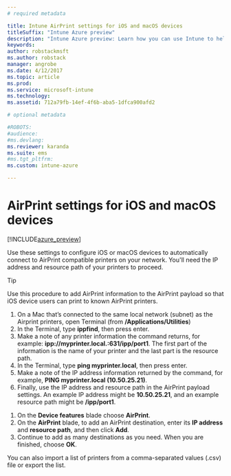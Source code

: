 ```yaml
---
# required metadata

title: Intune AirPrint settings for iOS and macOS devices
titleSuffix: "Intune Azure preview"
description: "Intune Azure preview: Learn how you can use Intune to help automatically connect iOS and macOS devices to AirPrint compatible printers."
keywords:
author: robstackmsft
ms.author: robstack
manager: angrobe
ms.date: 4/12/2017
ms.topic: article
ms.prod:
ms.service: microsoft-intune
ms.technology:
ms.assetid: 712a79fb-14ef-4f6b-aba5-1dfca900afd2

# optional metadata

#ROBOTS:
#audience:
#ms.devlang:
ms.reviewer: karanda
ms.suite: ems
#ms.tgt_pltfrm:
ms.custom: intune-azure

---
```


# AirPrint settings for iOS and macOS devices

[!INCLUDE[azure_preview](../includes/azure_preview.md)]

Use these settings to configure iOS or macOS devices to automatically connect to AirPrint compatible printers on your network. You'll need the IP address and resource path of your printers to proceed.

> [!TIP]
> Use this procedure to add AirPrint information to the AirPrint payload so that iOS device users can print to known AirPrint printers.
  > 1.	On a Mac that’s connected to the same local network (subnet) as the Airprint printers, open Terminal (from **/Applications/Utilities**)
  > 2.	In the Terminal, type **ippfind**, then press enter.
  > 3.	Make a note of any printer information the command returns, for example: **ipp://myprinter.local.:631/ipp/port1**. The first part of the information is the name of your printer and the last part is the resource path.
  > 4.	In the Terminal, type **ping myprinter.local**, then press enter.
  > 5.	Make a note of the IP address information returned by the command, for example, **PING myprinter.local (10.50.25.21)**.
  > 6.	Finally, use the IP address and resource path in the AirPrint payload settings. An example IP address might be **10.50.25.21**, and an example resource path might be **/ipp/port1**.

1. On the **Device features** blade choose **AirPrint**.
2. On the **AirPrint** blade, to add an AirPrint destination, enter its **IP address** and **resource path**, and then click **Add**.
3. Continue to add as many destinations as you need. When you are finished, choose **OK**.

You can also import a list of printers from a comma-separated values (.csv) file or export the list.
